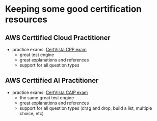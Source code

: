 # Keeping some good certification resources

## AWS Certtified Cloud Practitioner
- practice exams: [CertVista CPP exam](https://certvista.com/exams/amazon/CLF-C02)
    - great test engine
    - great explanations and references
    - support for all question types
 
## AWS Certtified AI Practitioner
- practice exams: [CertVista CAIP exam](https://certvista.com/exams/amazon/AIF-C01)
    - the same great test engine
    - great explanations and references
    - support for all question types (drag and drop, build a list, multiple choice, etc)
